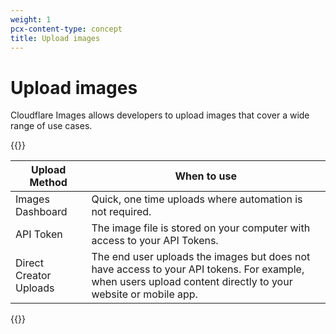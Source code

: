 ```yaml
---
weight: 1
pcx-content-type: concept
title: Upload images
---
```


# Upload images

Cloudflare Images allows developers to upload images that cover a wide range of use cases.

{{<table-wrap>}}

| Upload Method          | When to use                                                                                                                                                 |
| ---------------------- | ----------------------------------------------------------------------------------------------------------------------------------------------------------- |
| Images Dashboard       | Quick, one time uploads where automation is not required.                                                                                                   |
| API Token              | The image file is stored on your computer with access to your API Tokens.                                                                                   |
| Direct Creator Uploads | The end user uploads the images but does not have access to your API tokens. For example, when users upload content directly to your website or mobile app. |

{{</table-wrap>}}
